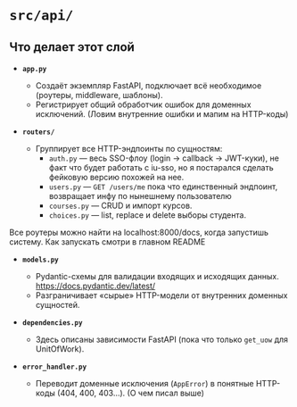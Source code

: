 # `src/api/`

## Что делает этот слой

- **`app.py`**  
  - Создаёт экземпляр FastAPI, подключает всё необходимое (роутеры, middleware, шаблоны).  
  - Регистрирует общий обработчик ошибок для доменных исключений. (Ловим внутренние ошибки и мапим на HTTP-коды)

- **`routers/`**  
  - Группирует все HTTP-эндпоинты по сущностям:
    - `auth.py` — весь SSO-флоу (login -> callback -> JWT-куки), не факт что будет работать с iu-sso, но я постарался сделать фейковую версию похожей на нее.  
    - `users.py` — `GET /users/me` пока что единственный эндпоинт, возвращает инфу по нынешнему пользователю 
    - `courses.py` — CRUD и импорт курсов. 
    - `choices.py` — list, replace и delete выборы студента.

Все роутеры можно найти на localhost:8000/docs, когда запустишь систему. Как запускать смотри в главном README

- **`models.py`**  
  - Pydantic-схемы для валидации входящих и исходящих данных. https://docs.pydantic.dev/latest/ 
  - Разграничивает «сырые» HTTP-модели от внутренних доменных сущностей.

- **`dependencies.py`**  
  - Здесь описаны зависимости FastAPI (пока что только `get_uow` для UnitOfWork).

- **`error_handler.py`**  
  - Переводит доменные исключения (`AppError`) в понятные HTTP-коды (404, 400, 403…). (О чем писал выше)

